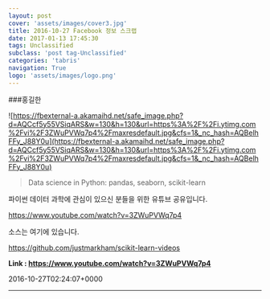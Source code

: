 ```yaml
---
layout: post
cover: 'assets/images/cover3.jpg'
title: 2016-10-27 Facebook 정보 스크랩
date: 2017-01-13 17:45:30
tags: Unclassified
subclass: 'post tag-Unclassified'
categories: 'tabris'
navigation: True
logo: 'assets/images/logo.png'
---
```


###홍길한

![https://fbexternal-a.akamaihd.net/safe_image.php?d=AQCcf5y55VSiqARS&w=130&h=130&url=https%3A%2F%2Fi.ytimg.com%2Fvi%2F3ZWuPVWq7p4%2Fmaxresdefault.jpg&cfs=1&_nc_hash=AQBelhFFy_J88Y0u](https://fbexternal-a.akamaihd.net/safe_image.php?d=AQCcf5y55VSiqARS&w=130&h=130&url=https%3A%2F%2Fi.ytimg.com%2Fvi%2F3ZWuPVWq7p4%2Fmaxresdefault.jpg&cfs=1&_nc_hash=AQBelhFFy_J88Y0u)

>Data science in Python: pandas, seaborn, scikit-learn 

파이썬 데이터 과학에 관심이 있으신
분들을 위한 유튜브 공유입니다.

https://www.youtube.com/watch?v=3ZWuPVWq7p4

소스는 여기에 있습니다.

https://github.com/justmarkham/scikit-learn-videos

**Link : <https://www.youtube.com/watch?v=3ZWuPVWq7p4>**

2016-10-27T02:24:07+0000

---


